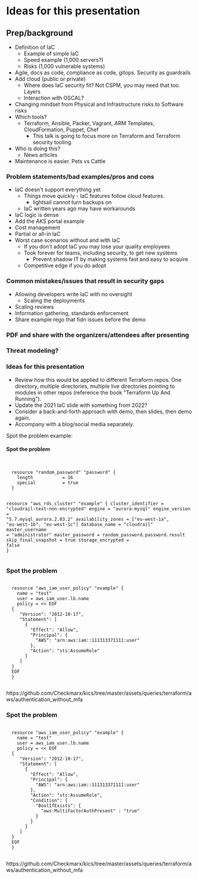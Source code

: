 # Ideas for this presentation

## Prep/background

- Definition of IaC
  - Example of simple IaC
  - Speed example (1,000 servers?)
  - Risks (1,000 vulnerable systems)
- Agile, docs as code, compliance as code, gitops.  Security as guardrails
- Add cloud (public or private)
  - Where does IaC security fit?  Not CSPM, you may need that too.  Layers
  - Interaction with OSCAL?
- Changing mindset from Physical and Infrastructure risks to Software risks
- Which tools?
  - Terraform, Ansible, Packer, Vagrant, ARM Templates, CloudFormation, Puppet, Chef
    - This talk is going to focus more on Terraform and Terraform security tooling.
- Who is doing this?
  - News articles
- Maintenance is easier.  Pets vs Cattle

### Problem statements/bad examples/pros and cons

- IaC doesn't support everything yet
  - Things move quickly - IaC features follow cloud features.
    - lightsail cannot turn backups on
  - IaC written years ago may have workarounds
- IaC logic is dense
- Add the AKS portal example
- Cost management
- Partial or all-in IaC
- Worst case scenarios without and with IaC
  - If you don't adopt IaC you may lose your quality employees
  - Took forever for teams, including security, to get new systems
    - Prevent shadow IT by making systems fast and easy to acquire
  - Competitive edge if you do adopt

### Common mistakes/issues that result in security gaps

- Allowing developers write IaC with no oversight
  - Scaling the deployments
- Scaling reviews
- Information gathering, standards enforcement
- Share example rego that fidn issues before the demo

### PDF and share with the organizers/attendees after presenting

### Threat modeling?

### Ideas for this presentation
- Review how this would be applied to different Terraform repos.  One directory, multiple directories, multiple live directories pointing to modules
  in other repos (reference the book "Terraform Up And Running").
- Update the 2021 IaC slide with something from 2022?
- Consider a back-and-forth approach with demo, then slides, then demo again.
- Accompany with a blog/social media separately.


Spot the problem example:

<section data-transition="none">
  <h4>Spot the problem</h4>
  <pre><code data-trim data-noescape class="language-terraform">
  <span class="fragment semi-fade-out" data-fragment-index="1">
  resource "random_password" "password" {
    length           = 16
    special          = true
  }

  resource "aws_rds_cluster" "example" {
    cluster_identifier  = "cloudrail-test-non-encrypted"
    engine              = "aurora-mysql"
    engine_version      = "5.7.mysql_aurora.2.03.2"
    availability_zones  = ["eu-west-1a", "eu-west-1b", "eu-west-1c"]
    database_name       = "cloudrail"
    master_username     = "administrator"
    master_password     = random_password.password.result
    skip_final_snapshot = true
    </span>storage_encrypted   = false<span class="fragment semi-fade-out" data-fragment-index="1">
  }</span>
  </code></pre>
  <aside class="notes"></aside>
</section>
<section data-transition="none">
  <h3>Spot the problem</h3>
  <pre><code data-trim data-noescape class="language-terraform">
  resource "aws_iam_user_policy" "example" {
    name = "test"
    user = aws_iam_user.lb.name
    policy = << EOF
  {
     "Version": "2012-10-17",
     "Statement": [
       {
         "Effect": "Allow",
         "Principal": {
           "AWS": "arn:aws:iam::111313371111:user"
         },
         "Action": "sts:AssumeRole"
       }
     ]
  }
  EOF
  }
  </code></pre>
  <aside class="notes">https://github.com/Checkmarx/kics/tree/master/assets/queries/terraform/aws/authentication_without_mfa</aside>
</section>
<section data-transition="none">
  <h3>Spot the problem</h3>
  <pre><code data-trim data-noescape class="language-terraform">
  resource "aws_iam_user_policy" "example" {
    name = "test"
    user = aws_iam_user.lb.name
    policy = << EOF
  {
     "Version": "2012-10-17",
     "Statement": [
       {
         "Effect": "Allow",
         "Principal": {
           "AWS": "arn:aws:iam::111313371111:user"
         },
         "Action": "sts:AssumeRole",
         "Condition": {
           "BoolIfExists": {
             "aws:MultiFactorAuthPresent" : "true"
           }
         }
       }
     ]
  }
  EOF
  }
  </code></pre>
  <aside class="notes">https://github.com/Checkmarx/kics/tree/master/assets/queries/terraform/aws/authentication_without_mfa</aside>
</section>
<!--
It would be cool if something like this worked without the extra whitespace.

<section data-transition="none">
  <h3>Spot the problem</h3>
  <pre><code data-trim data-noescape class="language-terraform">
  resource "aws_iam_user_policy" "example" {
    name = "test"
    user = aws_iam_user.lb.name
    policy = << EOF
  {
     "Version": "2012-10-17",
     "Statement": [
       {
         "Effect": "Allow",
         "Principal": {
           "AWS": "arn:aws:iam::111313371111:user"
         },
         "Action": "sts:AssumeRole"<span class="fragment fade-in" data-fragment-index="2">,</span>
         <span class="fragment fade-out" data-fragment-index="1">}</span>
         <span class="fragment fade-in" data-fragment-index="2">"Condition": {
           "BoolIfExists": {
             "aws:MultiFactorAuthPresent" : "true"
           }
         }</span>
       }
     ]
  }
  EOF
  }
  </code></pre>
  <aside class="notes">https://github.com/Checkmarx/kics/tree/master/assets/queries/terraform/aws/authentication_without_mfa</aside>
</section>
-->
